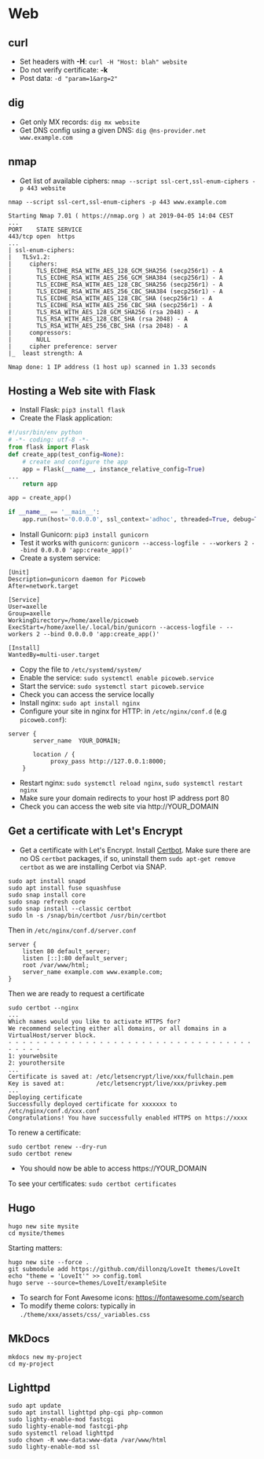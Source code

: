 # Web

## curl

- Set headers with **-H**: `curl -H "Host: blah" website`
- Do not verify certificate: **-k**
- Post data: `-d "param=1&arg=2"`

## dig

- Get only MX records: `dig mx website`
- Get DNS config using a given DNS: `dig @ns-provider.net www.example.com`

## nmap

- Get list of available ciphers: `nmap --script ssl-cert,ssl-enum-ciphers -p 443 website`

```
nmap --script ssl-cert,ssl-enum-ciphers -p 443 www.example.com

Starting Nmap 7.01 ( https://nmap.org ) at 2019-04-05 14:04 CEST
...
PORT    STATE SERVICE
443/tcp open  https
...
| ssl-enum-ciphers: 
|   TLSv1.2: 
|     ciphers: 
|       TLS_ECDHE_RSA_WITH_AES_128_GCM_SHA256 (secp256r1) - A
|       TLS_ECDHE_RSA_WITH_AES_256_GCM_SHA384 (secp256r1) - A
|       TLS_ECDHE_RSA_WITH_AES_128_CBC_SHA256 (secp256r1) - A
|       TLS_ECDHE_RSA_WITH_AES_256_CBC_SHA384 (secp256r1) - A
|       TLS_ECDHE_RSA_WITH_AES_128_CBC_SHA (secp256r1) - A
|       TLS_ECDHE_RSA_WITH_AES_256_CBC_SHA (secp256r1) - A
|       TLS_RSA_WITH_AES_128_GCM_SHA256 (rsa 2048) - A
|       TLS_RSA_WITH_AES_128_CBC_SHA (rsa 2048) - A
|       TLS_RSA_WITH_AES_256_CBC_SHA (rsa 2048) - A
|     compressors: 
|       NULL
|     cipher preference: server
|_  least strength: A

Nmap done: 1 IP address (1 host up) scanned in 1.33 seconds
```

## Hosting a Web site with Flask

- Install Flask: `pip3 install flask`
- Create the Flask application:

```python
#!/usr/bin/env python
# -*- coding: utf-8 -*-
from flask import Flask
def create_app(test_config=None):
    # create and configure the app
    app = Flask(__name__, instance_relative_config=True)
...
    return app

app = create_app()

if __name__ == '__main__':
    app.run(host='0.0.0.0', ssl_context='adhoc', threaded=True, debug=True)
```

- Install Gunicorn: `pip3 install gunicorn`
- Test it works with `gunicorn`: `gunicorn --access-logfile - --workers 2 --bind 0.0.0.0 'app:create_app()'`
- Create a system service:

```
[Unit]
Description=gunicorn daemon for Picoweb
After=network.target

[Service]
User=axelle
Group=axelle
WorkingDirectory=/home/axelle/picoweb
ExecStart=/home/axelle/.local/bin/gunicorn --access-logfile - --workers 2 --bind 0.0.0.0 'app:create_app()'

[Install]
WantedBy=multi-user.target
```
- Copy the file to `/etc/systemd/system/`
- Enable the service: `sudo systemctl enable picoweb.service`
- Start the service: `sudo systemctl start picoweb.service`
- Check you can access the service locally 
- Install nginx: `sudo apt install nginx`
- Configure your site in nginx for HTTP: in `/etc/nginx/conf.d` (e.g `picoweb.conf`):

```
server {
       server_name	YOUR_DOMAIN;

       location / {
       		proxy_pass http://127.0.0.1:8000;
	}
```
- Restart nginx: `sudo systemctl reload nginx`, `sudo systemctl restart nginx`
- Make sure your domain redirects to your host IP address port 80
- Check you can access the web site via http://YOUR_DOMAIN

## Get a certificate with Let's Encrypt

- Get a certificate with Let's Encrypt. Install [Certbot](https://certbot.eff.org). Make sure there are no OS `certbot` packages, if so, uninstall them `sudo apt-get remove certbot` as we are installing Cerbot via SNAP.

```
sudo apt install snapd
sudo apt install fuse squashfuse
sudo snap install core
sudo snap refresh core
sudo snap install --classic certbot
sudo ln -s /snap/bin/certbot /usr/bin/certbot
```

Then in `/etc/nginx/conf.d/server.conf`

```
server {
    listen 80 default_server;
    listen [::]:80 default_server;
    root /var/www/html;
    server_name example.com www.example.com;
}
```

Then we are ready to request a certificate

```
sudo certbot --nginx
...
Which names would you like to activate HTTPS for?
We recommend selecting either all domains, or all domains in a VirtualHost/server block.
- - - - - - - - - - - - - - - - - - - - - - - - - - - - - - - - - - - - - - - -
1: yourwebsite
2: yourothersite
...
Certificate is saved at: /etc/letsencrypt/live/xxx/fullchain.pem
Key is saved at:         /etc/letsencrypt/live/xxx/privkey.pem
...
Deploying certificate
Successfully deployed certificate for xxxxxxx to /etc/nginx/conf.d/xxx.conf
Congratulations! You have successfully enabled HTTPS on https://xxxx

```

To renew a certificate:

```
sudo certbot renew --dry-run
sudo certbot renew
```

- You should now be able to access https://YOUR_DOMAIN

To see  your certificates: `sudo certbot certificates`

## Hugo

```
hugo new site mysite
cd mysite/themes
```
Starting matters:

```
hugo new site --force .
git submodule add https://github.com/dillonzq/LoveIt themes/LoveIt
echo "theme = 'LoveIt'" >> config.toml
hugo serve --source=themes/LoveIt/exampleSite
```

- To search for Font Awesome icons: https://fontawesome.com/search
- To modify theme colors: typically in `./theme/xxx/assets/css/_variables.css`

## MkDocs

```
mkdocs new my-project
cd my-project
```

## Lighttpd

```
sudo apt update
sudo apt install lighttpd php-cgi php-common
sudo lighty-enable-mod fastcgi
sudo lighty-enable-mod fastcgi-php
sudo systemctl reload lighttpd
sudo chown -R www-data:www-data /var/www/html
sudo lighty-enable-mod ssl
```

